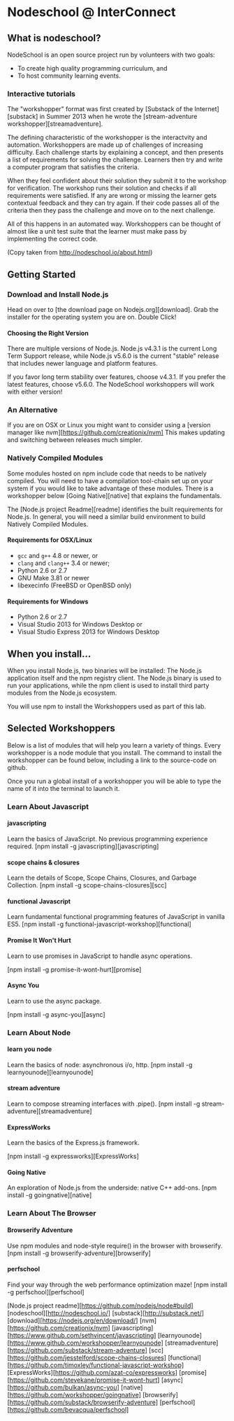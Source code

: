 # Nodeschool @ InterConnect

## What is nodeschool?

NodeSchool is an open source project run by volunteers with two goals: 

* To create high quality programming curriculum, and 
* To host community learning events.

### Interactive tutorials

The "workshopper" format was first created by [Substack of the Internet][substack] in Summer 2013 when he wrote the [stream-adventure workshopper][streamadventure].

The defining characteristic of the workshopper is the interactvity and automation. Workshoppers are made up of challenges of increasing difficulty. Each challenge starts by explaining a concept, and then presents a list of requirements for solving the challenge. Learners then try and write a computer program that satisfies the criteria.

When they feel confident about their solution they submit it to the workshop for verification. The workshop runs their solution and checks if all requirements were satisfied. If any are wrong or missing the learner gets contextual feedback and they can try again. If their code passes all of the criteria then they pass the challenge and move on to the next challenge.

All of this happens in an automated way. Workshoppers can be thought of almost like a unit test suite that the learner must make pass by implementing the correct code.

(Copy taken from http://nodeschool.io/about.html)

## Getting Started

### Download and Install Node.js

Head on over to [the download page on Nodejs.org][download].
Grab the installer for the operating system you are on.
Double Click!

#### Choosing the Right Version

There are multiple versions of Node.js. Node.js v4.3.1 is the current Long Term Support release, while Node.js v5.6.0 is the current "stable" release that includes newer language and platform features.

If you favor long term stability over features, choose v4.3.1. If you prefer the latest features, choose v5.6.0. The NodeSchool workshoppers will work with either version!

### An Alternative

If you are on OSX or Linux you might want to consider using a [version manager like nvm][https://github.com/creationix/nvm]
This makes updating and switching between releases much simpler.

### Natively Compiled Modules

Some modules hosted on npm include code that needs to be natively compiled. You will need to have a compilation tool-chain set up on your system if you would like to take advantage of these modules. There is a workshopper below [Going Native][native] that explains the fundamentals.

The [Node.js project Readme][readme] identifies the built requirements for Node.js. In general, you will need a similar build environment to build Natively Compiled Modules.

#### Requirements for OSX/Linux 

* `gcc` and `g++` 4.8 or newer, or 
* `clang` and `clang++` 3.4 or newer;
* Python 2.6 or 2.7
* GNU Make 3.81 or newer
* libexecinfo (FreeBSD or OpenBSD only)

#### Requirements for Windows 

* Python 2.6 or 2.7
* Visual Studio 2013 for Windows Desktop or 
* Visual Studio Express 2013 for Windows Desktop

## When you install...

When you install Node.js, two binaries will be installed: The Node.js application itself and the npm registry client. The Node.js binary is used to run your applications, while the npm client is used to install third party modules from the Node.js ecosystem.

You will use npm to install the Workshoppers used as part of this lab.

## Selected Workshoppers

Below is a list of modules that will help you learn a variety of things. Every workshopper is a node module that you install. The command to install the workshopper can be found below, including a link to the source-code on github.

Once you run a global install of a workshopper you will be able to type the name of it into the terminal to launch it.

### Learn About Javascript

#### javascripting

Learn the basics of JavaScript. No previous programming experience required.
[npm install -g javascripting][javascripting]

#### scope chains & closures

Learn the details of Scope, Scope Chains, Closures, and Garbage Collection.
[npm install -g scope-chains-closures][scc]

#### functional Javascript

Learn fundamental functional programming features of JavaScript in vanilla ES5.
[npm install -g functional-javascript-workshop][functional]

#### Promise It Won't Hurt

Learn to use promises in JavaScript to handle async operations.

[npm install -g promise-it-wont-hurt][promise]

#### Async You

Learn to use the async package.

[npm install -g async-you][async]

### Learn About Node

#### learn you node

Learn the basics of node: asynchronous i/o, http.
[npm install -g learnyounode][learnyounode]

#### stream adventure

Learn to compose streaming interfaces with .pipe().
[npm install -g stream-adventure][streamadventure]

#### ExpressWorks

Learn the basics of the Express.js framework.

[npm install -g expressworks][ExpressWorks]

#### Going Native

An exploration of Node.js from the underside: native C++ add-ons.
[npm install -g goingnative][native]

### Learn About The Browser

#### Browserify Adventure

Use npm modules and node-style require() in the browser with browserify.
[npm install -g browserify-adventure][browserify]

#### perfschool

Find your way through the web performance optimization maze!
[npm install -g perfschool][perfschool]

[Node.js project readme][https://github.com/nodejs/node#build]
[nodeschool][http://nodeschool.io/]
[substack][http://substack.net/]
[download][https://nodejs.org/en/download/]
[nvm][https://github.com/creationix/nvm]
[javascripting][https://www.github.com/sethvincent/javascripting]
[learnyounode][https://www.github.com/workshopper/learnyounode]
[streamadventure][https://github.com/substack/stream-adventure]
[scc][https://github.com/jesstelford/scope-chains-closures]
[functional][https://github.com/timoxley/functional-javascript-workshop]
[ExpressWorks][https://github.com/azat-co/expressworks]
[promise][https://github.com/stevekane/promise-it-wont-hurt]
[async][https://github.com/bulkan/async-you]
[native][https://github.com/workshopper/goingnative]
[browserify][https://github.com/substack/browserify-adventure]
[perfschool][https://github.com/bevacqua/perfschool]
